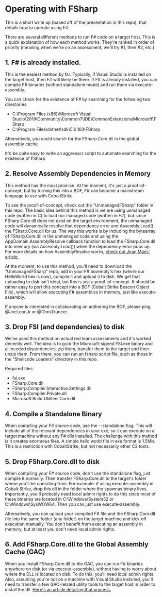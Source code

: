 # Operating with FSharp

This is a short write up (based off of the presentation in this repo), that details how to operate using F#. 

There are several different methods to run F# code on a target host. This is a quick explanation of how each method works. They're ranked in order of priority (meaning when we're on an assessment, we'll try #1, then #2, etc.)

## 1. F# is already installed.

This is the easiest method by far. Typically, if Visual Studio is installed on the target host, then F# will likely be there. If F# is already installed, you can compile F# binaries (without standalone mode) and run them via execute-assembly.

You can check for the existence of F# by searching for the following two directories:

- C:\Program Files (x86)\Microsoft Visual Studio\2019\Community\Common7\IDE\CommonExtensions\Microsoft\FSharp
- C:\Program Files\dotnet\sdk\5.0.103\FSharp

Alternatively, you could search for the FSharp.Core.dll in the global assembly cache.

It'd be quite easy to write an aggressor script to automate searching for the existence of FSharp. 

## 2. Resolve Assembly Dependencies in Memory

This method has the most promise. At the moment, it's just a proof-of-concept, but by turning this into a BOF, F# can become a mainstream language to use with CobaltStrike.

To see the proof-of-concept, check out the "UnmanagedFSharp" folder in this repo. The basic idea behind this method is we are using unmanaged code (written in C) to load our managed code (written in F#), but since FSharp.Core.dll does not exist on the target environment, the unmanaged code will dynamically resolve that dependency error and Assembly.Load() the FSharp.Core.dll for us. The way this works is by including the bytearray of FSharp.Core.dll in the unmanaged code and using the AppDomain.AssemblyResolve callback function to load the FSharp.Core.dll into memory (via Assembly.Load()) when the dependency error pops up. For more details on how AssemblyResolve works, [check out Jean Maes' article.](https://redteamer.tips/a-tale-of-net-assemblies-cobalt-strike-size-constraints-and-reflection/)

At the moment, to use this method, you'll need to download the "UnmanagedFSharp" repo, add in your F# assembly's hex (where our HelloWorld hex is now), compile it and upload it to disk. We get that uploading to disk isn't ideal, but this is just a proof-of-concept. It should be rather easy to port this concept into a BOF (Cobalt Strike Beacon Object File), which will allow executing F# assemblies in memory, just like execute-assembly. 

If anyone is interested in collaborating on authoring the BOF, please ping @JoeLeonJr or @ChrisTruncer.

## 3. Drop FSI (and dependencies) to disk

We've used this method on actual red team assessments and it's worked decently well. The idea is to grab the Microsoft-signed FSI.exe binary and all needed dependencies, zip them, transfer them to the target and then unzip them. From there, you can run an fsharp script file, such as those in the "Shellcode Loaders" directory in this repo.

Required files:
- fsi.exe
- FSharp.Core.dll
- FSharp.Compiler.Interactive.Settings.dll
- FSharp.Compiler.Private.dll
- Microsoft.Build.Utilities.Core.dll

## 4. Compile a Standalone Binary

When compiling your F# source code, use the --standalone flag. This will include all of the relevant dependencies in your exe, so it can execute on a target machine without any F# dlls installed. The challenge with this method is it creates enormous files. A simple hello world file in exe format is 1.5Mb. This is a restriction with CobaltStrike, but not necessarily other C2 tools.

## 5. Drop FSharp.Core.dll to disk

When compiling your F# source code, don't use the standalone flag, just compile it normally. Then transfer FSharp.Core.dll to the target's folder where you'll be operating from. For example: if using execute-assembly in Cobalt Strike, drop this dll in the folder where the spawnas binary lives. Importantly, you'll probably need local admin rights to do this since most of these binaries are located in C:\Windows\System32 or C:\Windows\SysWOW64. Then you can just use execute-assembly.

Alternatively, you can upload your compiled F# file and the FSharp.Core.dll file into the same folder (any folder) on the target machine and kick off execution manually. You don't benefit from executing an assembly in memory, but at least you don't need local admin rights.

## 6. Add FSharp.Core.dll to the Global Assembly Cache (GAC)

When you install FSharp.Core.dll to the GAC, you can run F# binaries anywhere on disk (or via execute-assembly), without having to worry about where the DLL is located on disk. To do this, you'll need local admin rights. Also, assuming you're not on a machine with Visual Studio installed, you'll need to transfer a few GAC-related utility tools to the target host in order to install the dll. [Here's an article detailing that process.](http://seesharpdeveloper.blogspot.com/2015/07/using-gacutil-on-non-development-server.html
)

